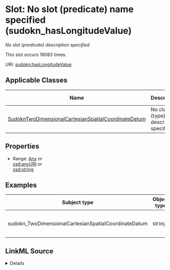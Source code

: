 

# Slot: No slot (predicate) name specified (sudokn_hasLongitudeValue)


_No slot (predicate) description specified_






This slot occurs 19083 times.


URI: [sudokn:hasLongitudeValue](http://asu.edu/semantics/SUDOKN/hasLongitudeValue)



<!-- no inheritance hierarchy -->





## Applicable Classes

| Name | Description | Modifies Slot |
| --- | --- | --- |
| [SudoknTwoDimensionalCartesianSpatialCoordinateDatum](../classes/SudoknTwoDimensionalCartesianSpatialCoordinateDatum.md) | No class (type) description specified |  yes  |







## Properties

* Range: [Any](../classes/Any.md)&nbsp;or&nbsp;<br />[xsd:anyURI](http://www.w3.org/2001/XMLSchema#anyURI)&nbsp;or&nbsp;<br />[xsd:string](http://www.w3.org/2001/XMLSchema#string)






## Examples

| Subject type | Object type | Example subject | Example object | Occurrences |
| --- | --- | --- | --- | --- |
| sudokn_TwoDimensionalCartesianSpatialCoordinateDatum | string | sudokn:101PIPE-site-FONTANA-92335-coordinates | -117.4708951 | 19083 |




## LinkML Source

<details>

```yaml
name: sudokn_hasLongitudeValue
annotations:
  count:
    tag: count
    value: 19083
description: No slot (predicate) description specified
title: No slot (predicate) name specified
examples:
- object:
    example_object: '-117.4708951'
    example_object_type: string
    example_predicate: sudokn:hasLongitudeValue
    example_subject: sudokn:101PIPE-site-FONTANA-92335-coordinates
    example_subject_type: sudokn_TwoDimensionalCartesianSpatialCoordinateDatum
from_schema: sudokn-kg
rank: 1000
slot_uri: sudokn:hasLongitudeValue
alias: sudokn_hasLongitudeValue
domain_of:
- sudokn_TwoDimensionalCartesianSpatialCoordinateDatum
range: Any
any_of:
- range: uri
- range: string

```
</details>